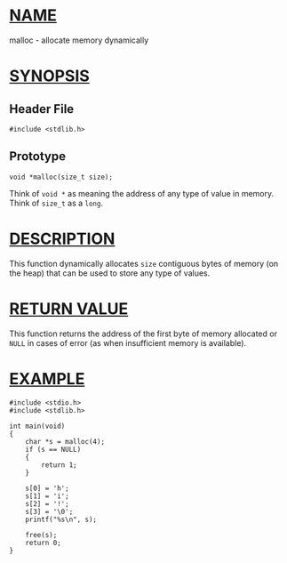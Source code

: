 # [NAME](#name)

malloc - allocate memory dynamically

# [SYNOPSIS](#synopsis)

## Header File

    #include <stdlib.h>

## Prototype

    void *malloc(size_t size);

Think of `void *` as meaning the address of any type of value in memory. Think of `size_t` as a `long`.

# [DESCRIPTION](#description)

This function dynamically allocates `size` contiguous bytes of memory (on the heap) that can be used to store any type of values.

# [RETURN VALUE](#return-value)

This function returns the address of the first byte of memory allocated or `NULL` in cases of error (as when insufficient memory is available).

# [EXAMPLE](#example)

    #include <stdio.h>
    #include <stdlib.h>

    int main(void)
    {
        char *s = malloc(4);
        if (s == NULL)
        {
            return 1;
        }

        s[0] = 'h';
        s[1] = 'i';
        s[2] = '!';
        s[3] = '\0';
        printf("%s\n", s);

        free(s);
        return 0;
    }
